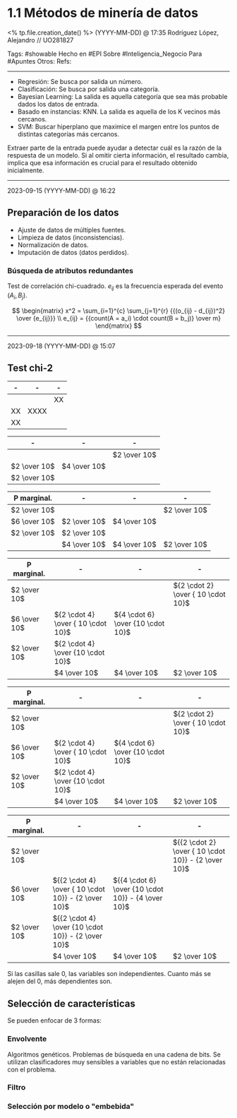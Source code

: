 # 1.1 Métodos de minería de datos
<% tp.file.creation_date() %> (YYYY-MM-DD) @ 17:35
Rodríguez López, Alejandro // UO281827

Tags:
	#showable
	Hecho en #EPI
	Sobre #Inteligencia_Negocio 
	Para #Apuntes
	Otros:
	Refs:
 
<hr>

- Regresión: Se busca por salida un número.
- Clasificación: Se busca por salida una categoría.
- Bayesian Learning: La salida es aquella categoría que sea más probable dados los datos de entrada.
- Basado en instancias: KNN. La salida es aquella de los K vecinos más cercanos.
- SVM: Buscar hiperplano que maximice el margen entre los puntos de distintas categorías más cercanos.

Extraer parte de la entrada puede ayudar a detectar cuál es la razón de la respuesta de un modelo. Si al omitir cierta información, el resultado cambia, implica que esa información es crucial para el resultado obtenido inicialmente.

<hr>

2023-09-15 (YYYY-MM-DD) @ 16:22

## Preparación de los datos

- Ajuste de datos de múltiples fuentes.
- Limpieza de datos (inconsistencias).
- Normalización de datos.
- Imputación de datos (datos perdidos).

### Búsqueda de atributos redundantes

Test de correlación chi-cuadrado. $e_{ij}$ es la frecuencia esperada del evento $(A_i, B_j)$.

$$
	\begin{matrix}
		x^2 = \sum_{i=1}^{c} \sum_{j=1}^{r} {{(o_{ij} - d_{ij})^2} \over {e_{ij}}} \\
		e_{ij} = {{count(A = a_i) \cdot count(B = b_j)} \over m}
	\end{matrix}
$$

<hr>

2023-09-18 (YYYY-MM-DD) @ 15:07

## Test chi-2

| - | - | - |
| --- | --- | --- |
|  |  | XX |
| XX | XXXX |  |
| XX |  |  |

| - | - | - |
| --- | --- | --- |
|  |  | $2 \over 10$ |
| $2 \over 10$ | $4 \over 10$ |  |
| $2 \over 10$ |  |  |

| P marginal. | - | - | - |
| --- | --- | --- | --- |
| $2 \over 10$ |  |  | $2 \over 10$ |
| $6 \over 10$ | $2 \over 10$ | $4 \over 10$ |  |
| $2 \over 10$ | $2 \over 10$ |  |  |
| | $4 \over 10$ | $4 \over 10$ | $2 \over 10$ |

| P marginal. | - | - | - |
| --- | --- | --- | --- |
| $2 \over 10$ |  |  | ${2 \cdot 2} \over { 10 \cdot 10}$ |
| $6 \over 10$ | ${2 \cdot 4} \over { 10 \cdot 10}$ | ${4 \cdot 6} \over {10 \cdot 10}$ |  |
| $2 \over 10$ | ${2 \cdot 4} \over {10 \cdot 10}$ |  |  |
| | $4 \over 10$ | $4 \over 10$ | $2 \over 10$ |

| P marginal. | - | - | - |
| --- | --- | --- | --- |
| $2 \over 10$ |  |  | ${2 \cdot 2} \over { 10 \cdot 10}$ |
| $6 \over 10$ | ${2 \cdot 4} \over { 10 \cdot 10}$ | ${4 \cdot 6} \over {10 \cdot 10}$ |  |
| $2 \over 10$ | ${2 \cdot 4} \over {10 \cdot 10}$ |  |  |
| | $4 \over 10$ | $4 \over 10$ | $2 \over 10$ |

| P marginal. | - | - | - |
| --- | --- | --- | --- |
| $2 \over 10$ |  |  | ${{2 \cdot 2} \over { 10 \cdot 10}} - {2 \over 10}$ |
| $6 \over 10$ | ${{2 \cdot 4} \over { 10 \cdot 10}} - {2 \over 10}$ | ${{4 \cdot 6} \over {10 \cdot 10}} - {4 \over 10}$ |  |
| $2 \over 10$ | ${{2 \cdot 4} \over {10 \cdot 10}} - {2 \over 10}$ |  |  |
| | $4 \over 10$ | $4 \over 10$ | $2 \over 10$ |

Si las casillas sale 0, las variables son independientes.
Cuanto más se alejen del 0, más dependientes son.

## Selección de características

Se pueden enfocar de 3 formas:

### Envolvente

Algoritmos genéticos.
Problemas de búsqueda en una cadena de bits.
Se utilizan clasificadores muy sensibles a variables que no están relacionadas con el problema.

### Filtro

### Selección por modelo o "embebida"
